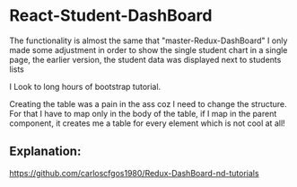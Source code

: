 # React-Student-DashBoard

The functionality is almost the same that "master-Redux-DashBoard"
I only made some adjustment in order to show the single student chart in a single page, the earlier version, the student data was displayed next to students lists

I Look to long hours of bootstrap tutorial.

Creating the table was a pain in the ass coz I need to change the structure. For that I have to map only in the body of the table, if I map in the parent component, it creates me a table for every element which is not cool at all!

## Explanation:

https://github.com/carloscfgos1980/Redux-DashBoard-nd-tutorials

